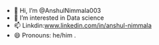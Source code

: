 - 👋 Hi, I’m @AnshulNimmala003
- 👀 I’m interested in Data science
- 📫 Linkdin:www.linkedin.com/in/anshul-nimmala
- 😄 Pronouns: he/him
.

<!---
AnshulNimmala003/AnshulNimmala003 is a ✨ special ✨ repository because its `README.md` (this file) appears on your GitHub profile.
You can click the Preview link to take a look at your changes.
--->
